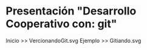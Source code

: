 Presentación "Desarrollo Cooperativo con: git"
==============================================

Inicio >> VercionandoGit.svg
Ejemplo >> Gitiando.svg
